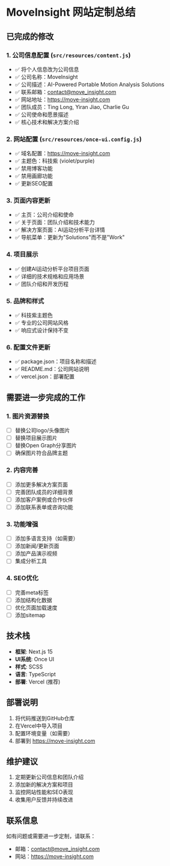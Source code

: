 # MoveInsight 网站定制总结

## 已完成的修改

### 1. 公司信息配置 (`src/resources/content.js`)
- ✅ 将个人信息改为公司信息
- ✅ 公司名称：MoveInsight
- ✅ 公司描述：AI-Powered Portable Motion Analysis Solutions
- ✅ 联系邮箱：contact@move_insight.com
- ✅ 网站地址：https://move-insight.com
- ✅ 团队成员：Ting Long, Yiran Jiao, Charlie Gu
- ✅ 公司使命和愿景描述
- ✅ 核心技术和解决方案介绍

### 2. 网站配置 (`src/resources/once-ui.config.js`)
- ✅ 域名配置：https://move-insight.com
- ✅ 主题色：科技紫 (violet/purple)
- ✅ 禁用博客功能
- ✅ 禁用画廊功能
- ✅ 更新SEO配置

### 3. 页面内容更新
- ✅ 主页：公司介绍和使命
- ✅ 关于页面：团队介绍和技术能力
- ✅ 解决方案页面：AI运动分析平台详情
- ✅ 导航菜单：更新为"Solutions"而不是"Work"

### 4. 项目展示
- ✅ 创建AI运动分析平台项目页面
- ✅ 详细的技术规格和应用场景
- ✅ 团队介绍和开发历程

### 5. 品牌和样式
- ✅ 科技紫主题色
- ✅ 专业的公司网站风格
- ✅ 响应式设计保持不变

### 6. 配置文件更新
- ✅ package.json：项目名称和描述
- ✅ README.md：公司网站说明
- ✅ vercel.json：部署配置

## 需要进一步完成的工作

### 1. 图片资源替换
- [ ] 替换公司logo/头像图片
- [ ] 替换项目展示图片
- [ ] 替换Open Graph分享图片
- [ ] 确保图片符合品牌主题

### 2. 内容完善
- [ ] 添加更多解决方案页面
- [ ] 完善团队成员的详细背景
- [ ] 添加客户案例或合作伙伴
- [ ] 添加联系表单或咨询功能

### 3. 功能增强
- [ ] 添加多语言支持（如需要）
- [ ] 添加新闻/更新页面
- [ ] 添加产品演示视频
- [ ] 集成分析工具

### 4. SEO优化
- [ ] 完善meta标签
- [ ] 添加结构化数据
- [ ] 优化页面加载速度
- [ ] 添加sitemap

## 技术栈

- **框架**: Next.js 15
- **UI系统**: Once UI
- **样式**: SCSS
- **语言**: TypeScript
- **部署**: Vercel (推荐)

## 部署说明

1. 将代码推送到GitHub仓库
2. 在Vercel中导入项目
3. 配置环境变量（如需要）
4. 部署到 https://move-insight.com

## 维护建议

1. 定期更新公司信息和团队介绍
2. 添加新的解决方案和项目
3. 监控网站性能和SEO表现
4. 收集用户反馈并持续改进

## 联系信息

如有问题或需要进一步定制，请联系：
- 邮箱：contact@move_insight.com
- 网站：https://move-insight.com 